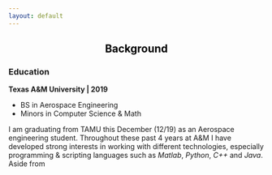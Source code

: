 ```yaml
---
layout: default
---
```

<center>
    <h2><a style="color: black">Background</a></h2>
</center>

### Education

**Texas A&M University | 2019**
- BS in Aerospace Engineering
- Minors in Computer Science & Math

I am graduating from TAMU this December (12/19) as an Aerospace engineering student. Throughout these past 4 years at A&M I have developed strong interests in working with different technologies, especially programming & scripting languages such as *Matlab*, *Python*, *C++* and *Java*. Aside from 